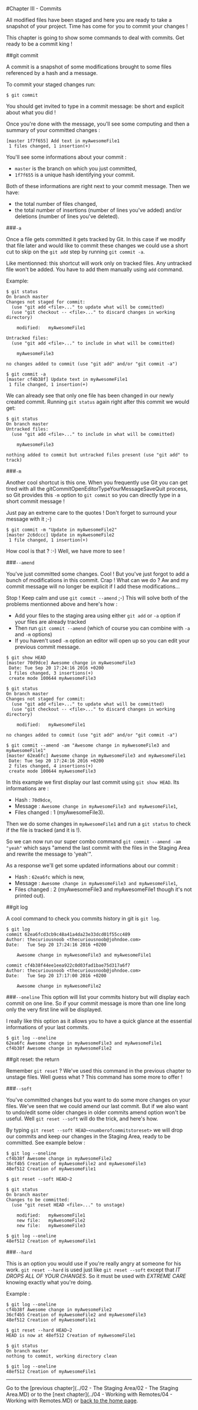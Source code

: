 #Chapter III - Commits

All modified files have been staged and here you are ready to take a snapshot of your project. Time has come for you to commit your changes !

This chapter is going to show some commands to deal with commits. Get ready to be a commit king !

##git commit

A commit is a snapshot of some modifications brought to some files referenced by a hash and a message.

To commit your staged changes run:

```
$ git commit
```

You should get invited to type in a commit message: be short and explicit about what you did !

Once you're done with the message, you'll see some computing and then a summary of your committed changes :

```
[master 1f7f655] Add text in myAwesomeFile1
 1 files changed, 1 insertion(+)
```

You'll see some informations about your commit :

* `master` is the branch on which you just committed,
* `1f7f655` is a unique hash identifying your commit.

Both of these informations are right next to your commit message. Then we have:
* the total number of files changed,
* the total number of insertions (number of lines you've added) and/or deletions (number of lines you've deleted).

###`-a`

Once a file gets committed it gets tracked by Git. In this case if we modify that file later and would like to commit these changes we could use a short cut to skip on the `git add` step by running `git commit -a`.

Like mentionned: this shortcut will work only on tracked files. Any untracked file won't be added. You have to add them manually using `add` command.

Example:

```
$ git status
On branch master
Changes not staged for commit:
  (use "git add <file>..." to update what will be committed)
  (use "git checkout -- <file>..." to discard changes in working directory)

	modified:   myAwesomeFile1

Untracked files:
  (use "git add <file>..." to include in what will be committed)

	myAwesomeFile3

no changes added to commit (use "git add" and/or "git commit -a")

$ git commit -a
[master cf4b38f] Update text in myAwesomeFile1
 1 file changed, 1 insertion(+)

```

We can already see that only one file has been changed in our newly created commit. Running `git status` again right after this commit we would get:

```
$ git status
On branch master
Untracked files:
  (use "git add <file>..." to include in what will be committed)

	myAwesomeFile3

nothing added to commit but untracked files present (use "git add" to track)
```

###`-m`

Another cool shortcut is this one. When you frequently use Git you can get tired with all the gitCommitOpenEditorTypeYourMessageSaveQuit process, so Git provides this `-m` option to `git commit` so you can directly type in a short commit message !

Just pay an extreme care to the quotes ! Don't forget to surround your message with it ;-)

```
$ git commit -m "Update in myAwesomeFile2"
[master 2c6dccc] Update in myAwesomeFile2
 1 file changed, 1 insertion(+)
```

How cool is that ? :-) Well, we have more to see !

###`--amend`

You've just committed some changes. Cool ! But you've just forgot to add a bunch of modifications in this commit. Crap ! What can we do ? Aw and my commit message will no longer be explicit if I add these modifications...

Stop ! Keep calm and use `git commit --amend` ;-) This will solve both of the problems mentionned above and here's how :

* Add your files to the staging area using either `git add` or `-a` option if your files are already tracked
* Then run `git commit --amend` (which of course you can combine with `-a` and `-m` options)
* If you haven't used `-m` option an editor will open up so you can edit your previous commit message.

```
$ git show HEAD
[master 70d9dce] Awesome change in myAwesomeFile3
 Date: Tue Sep 20 17:24:16 2016 +0200
 1 files changed, 3 insertions(+)
 create mode 100644 myAwesomeFile3

$ git status
On branch master
Changes not staged for commit:
  (use "git add <file>..." to update what will be committed)
  (use "git checkout -- <file>..." to discard changes in working directory)

	modified:   myAwesomeFile1

no changes added to commit (use "git add" and/or "git commit -a")

$ git commit --amend -am "Awesome change in myAwesomeFile3 and myAwesomeFile1"
[master 62ea6fc] Awesome change in myAwesomeFile3 and myAwesomeFile1
 Date: Tue Sep 20 17:24:16 2016 +0200
 2 files changed, 4 insertions(+)
 create mode 100644 myAwesomeFile3
```

In this example we first display our last commit using `git show HEAD`. Its informations are :
* Hash : `70d9dce`,
* Message : `Awesome change in myAwesomeFile3 and myAwesomeFile1`,
* Files changed : 1 (myAwesomeFile3).

Then we do some changes in `myAwesomeFile1` and run a `git status` to check if the file is tracked (and it is !).

So we can now run our super combo command `git commit --amend -am "yeah"` which says "amend the last commit with the files in the Staging Area and rewrite the message to 'yeah'".

As a response we'll get some updated informations about our commit :
* Hash : `62ea6fc` which is new,
* Message : `Awesome change in myAwesomeFile3 and myAwesomeFile1`,
* Files changed : 2 (myAwesomeFile3 and myAwesomeFile1 though it's not printed out).

##git log

A cool command to check you commits history in git is `git log`.

```
$ git log
commit 62ea6fcd3cb9c48a41a4da23e33dcd01f55cc489
Author: thecuriousnoob <thecuriousnoob@johndoe.com>
Date:   Tue Sep 20 17:24:16 2016 +0200

    Awesome change in myAwesomeFile3 and myAwesomeFile1

commit cf4b38f44ee1eea922c0d03fad1bae75d317a6f7
Author: thecuriousnoob <thecuriousnoob@johndoe.com>
Date:   Tue Sep 20 17:17:00 2016 +0200

    Awesome change in myAwesomeFile2
```

###`--oneline`
This option will list your commits history but will display each commit on one line. So if your commit message is more than one line long only the very first line will be displayed.

I really like this option as it allows you to have a quick glance at the essential informations of your last commits.

```
$ git log --oneline
62ea6fc Awesome change in myAwesomeFile3 and myAwesomeFile1
cf4b38f Awesome change in myAwesomeFile2
```

##git reset: the return

Remember `git reset` ? We've used this command in the previous chapter to unstage files. Well guess what ? This command has some more to offer !

###`--soft`

You've committed changes but you want to do some more changes on your files. We've seen that we could amend our last commit. But if we also want to undo/edit some older changes in older commits amend option won't be useful. Well `git reset --soft` will do the trick, and here's how.

By typing `git reset --soft HEAD~<numberofcommitstoreset>` we will drop our commits and keep our changes in the Staging Area, ready to be committed. See example below :

```
$ git log --oneline
cf4b38f Awesome change in myAwesomeFile2
36cf4b5 Creation of myAwesomeFile2 and myAwesomeFile3
48ef512 Creation of myAwesomeFile1

$ git reset --soft HEAD~2

$ git status
On branch master
Changes to be committed:
  (use "git reset HEAD <file>..." to unstage)

	modified:   myAwesomeFile1
	new file:   myAwesomeFile2
	new file:   myAwesomeFile3

$ git log --oneline
48ef512 Creation of myAwesomeFile1
```

###`--hard`

This is an option you would use if you're really angry at someone for his work. `git reset --hard` is used just like `git reset --soft` except that *IT DROPS ALL OF YOUR CHANGES*. So it must be used with *EXTREME CARE* knowing exactly what you're doing.

Example :

```
$ git log --oneline
cf4b38f Awesome change in myAwesomeFile2
36cf4b5 Creation of myAwesomeFile2 and myAwesomeFile3
48ef512 Creation of myAwesomeFile1

$ git reset --hard HEAD~2
HEAD is now at 48ef512 Creation of myAwesomeFile1

$ git status
On branch master
nothing to commit, working directory clean

$ git log --oneline
48ef512 Creation of myAwesomeFile1
```

---

Go to the [previous chapter](../02 - The Staging Area/02 - The Staging Area.MD) or to the [next chapter](../04 - Working with Remotes/04 - Working with Remotes.MD) or [back to the home page](../README.MD).
